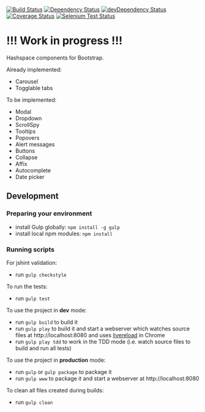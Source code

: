 [![Build Status](https://secure.travis-ci.org/ariatemplates/hashspace-bootstrap.png)](http://travis-ci.org/ariatemplates/hashspace-bootstrap)
[![Dependency Status](https://david-dm.org/ariatemplates/hashspace-bootstrap.svg)](https://david-dm.org/ariatemplates/hashspace-bootstrap)
[![devDependency Status](https://david-dm.org/ariatemplates/hashspace-bootstrap/dev-status.png)](https://david-dm.org/ariatemplates/hashspace-bootstrap#info=devDependencies)
[![Coverage Status](https://coveralls.io/repos/ariatemplates/hashspace-bootstrap/badge.png?branch=master)](https://coveralls.io/r/ariatemplates/hashspace-bootstrap?branch=master)
[![Selenium Test Status](https://saucelabs.com/browser-matrix/hashspace-bootstrap.svg)](https://saucelabs.com/u/hashspace-bootstrap)

!!! Work in progress !!!
========================

Hashspace components for Bootstrap.

Already implemented:
 - Carousel
 - Togglable tabs

To be implemented:
 - Modal
 - Dropdown
 - ScrollSpy
 - Tooltips
 - Popovers
 - Alert messages
 - Buttons
 - Collapse
 - Affix
 - Autocomplete
 - Date picker

## Development

### Preparing your environment

- install Gulp  globally: `npm install -g gulp`
- install local npm modules: `npm install`

### Running scripts

For jshint validation:

- run `gulp checkstyle`

To run the tests:

- run `gulp test`

To use the project in **dev** mode:

- run `gulp build` to build it
- run `gulp play` to build it and start a webserver which watches source files at http://localhost:8080 and uses [livereload](http://livereload.com/) in Chrome
- run `gulp play tdd` to work in the TDD mode (i.e. watch source files to build and run all tests)

To use the project in **production** mode:

- run `gulp` or `gulp package` to package it
- run `gulp www` to package it and start a webserver at http://localhost:8080

To clean all files created during builds:

- run `gulp clean`
